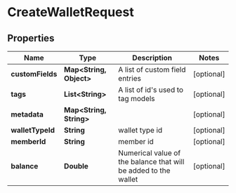 

# CreateWalletRequest


## Properties

Name | Type | Description | Notes
------------ | ------------- | ------------- | -------------
**customFields** | **Map&lt;String, Object&gt;** | A list of custom field entries |  [optional]
**tags** | **List&lt;String&gt;** | A list of id&#39;s used to tag models |  [optional]
**metadata** | **Map&lt;String, String&gt;** |  |  [optional]
**walletTypeId** | **String** | wallet type id |  [optional]
**memberId** | **String** | member id |  [optional]
**balance** | **Double** | Numerical value of the balance that will be added to the wallet |  [optional]



